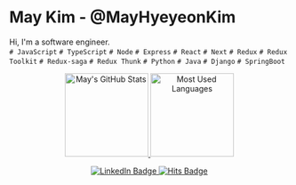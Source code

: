 # May Kim - @MayHyeyeonKim
Hi, I'm a software engineer. </br>
`# JavaScript` `# TypeScript` `# Node` `# Express` `# React` `# Next` `# Redux` `# Redux Toolkit` `# Redux-saga` `# Redux Thunk` `# Python` `# Java` `# Django` `# SpringBoot`

<p align="center">
  <a href="https://github.com/MayHyeyeonKim">
    <img src="https://github-readme-stats.vercel.app/api?username=MayHyeyeonKim&show_icons=true&theme=react" alt="May's GitHub Stats" height="150em" />
  </a>
  <a href="https://github.com/MayHyeyeonKim">
    <img src="https://github-readme-stats.vercel.app/api/top-langs/?username=MayHyeyeonKim&layout=compact&theme=react" alt="Most Used Languages" height="150em" />
  </a>
</p>

<p align="center">
    <a href="https://www.linkedin.com/in/hykim-may/">
        <img alt="LinkedIn Badge" src="https://img.shields.io/badge/LinkedIn-blue?style=flat-square&logo=Linkedin&logoColor=white"/>
    </a>
    <a href="https://hits.seeyoufarm.com">
        <img alt="Hits Badge" src="https://hits.seeyoufarm.com/api/count/incr/badge.svg?url=https%3A%2F%2Fgithub.com%2FMayHyeyeonKim%2Fhit-counter&count_bg=%2379C83D&title_bg=%23555555&icon=&icon_color=%23E7E7E7&title=hits&edge_flat=false"/>
    </a>
</p>

<div style="clear: both;"></div>
